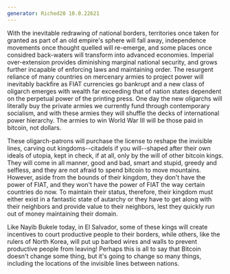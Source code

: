 ```yaml
---
generator: Riched20 10.0.22621
---
```


With the inevitable redrawing of national borders, territories once
taken for granted as part of an old empire\'s sphere will fall away,
independence movements once thought quelled will re-emerge, and some
places once considred back-waters will transform into advanced
economies. Imperial over-extension provides diminishing marginal
national security, and grows further incapable of enforcing laws and
maintaining order. The resurgent reliance of many countries on mercenary
armies to project power will inevitably backfire as FIAT currencies go
bankrupt and a new class of oligarch emerges with wealth far exceeding
that of nation states dependent on the perpetual power of the printing
press. One day the new oligarchs will literally buy the private armies
we currently fund through contemporary socialism, and with these armies
they will shuffle the decks of international power hierarchy. The armies
to win World War III will be those paid in bitcoin, not dollars.

These oligarch-patrons will purchase the license to reshape the
invisible lines, carving out kingdoms\--citadels if you will\--shaped
after their own ideals of utopia, kept in check, if at all, only by the
will of other bitcoin kings. They will come in all manner, good and bad,
smart and stupid, greedy and selfless, and they are not afraid to spend
bitcoin to move mountains. However, aside from the bounds of their
kingdom, they don\'t have the power of FIAT, and they won\'t have the
power of FIAT the way certain countries do now. To maintain their
status, therefore, their kingdom must either exist in a fantastic state
of autarchy or they have to get along with their neighbors and provide
value to their neighbors, lest they quickly run out of money maintaining
their domain.

Like Nayib Bukele today, in El Salvador, some of these kings will create
incentives to court productive people to their borders, while others,
like the rulers of North Korea, will put up barbed wires and walls to
prevent productive people from leaving! Perhaps this is all to say that
Bitcoin doesn\'t change some thing, but it\'s going to change so many
things, including the locations of the invisible lines between nations.

